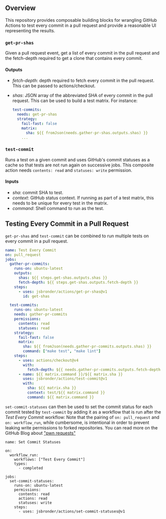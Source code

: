 ## Overview 
This repository provides composable building blocks for wrangling GitHub Actions to
test every commit in a pull request and provide a reasonable UI representing the results.

### `get-pr-shas`
Given a pull request event, get a list of every commit in the pull request and
the fetch-depth required to get a clone that contains every commit.

#### Outputs
- *fetch-depth*: depth required to fetch every commit in the pull request.
  This can be passed to actions/checkout.
- *shas*: JSON array of the abbreviated SHA of every commit in the pull
  request.  This can be used to build a test matrix.  For instance:

  ```yaml
  test-commits:
    needs: get-pr-shas
    strategy:
      fail-fast: false
      matrix:
        sha: ${{ fromJson(needs.gather-pr-shas.outputs.shas) }}
      ...
  ```

### `test-commit`
Runs a test on a given commit and uses GitHub's commit statuses as a cache so
that tests are not run again on successive jobs.  This composite action needs
`contents: read` and `statuses: write` permission.

#### Inputs
- *sha*: commit SHA to test.
- *context*: GitHub status context.  If running as part of a test matrix, this
  needs to be unique for every test in the matrix.
- *command*: Shell command to run as the test.

## Testing Every Commit in a Pull Request
`get-pr-shas` and `test-commit` can be combined to run multiple tests on every
commit in a pull request.

```yaml
name: Test Every Commit
on: pull_request
jobs:
  gather-pr-commits:
    runs-on: ubuntu-latest
    outputs:
      shas: ${{ steps.get-shas.outputs.shas }}
      fetch-depth: ${{ steps.get-shas.outputs.fetch-depth }}
    steps:
      - uses: jsbronder/actions/get-pr-shas@v1
        id: get-shas

  test-commits:
    runs-on: ubuntu-latest
    needs: gather-pr-commits
    permissions:
      contents: read
      statuses: read
    strategy:
      fail-fast: false
      matrix:
        sha: ${{ fromJson(needs.gather-pr-commits.outputs.shas) }}
        command: ["make test", "make lint"]
    steps:
      - uses: actions/checkout@v4
        with:
          fetch-depth: ${{ needs.gather-pr-commits.outputs.fetch-depth }}
      - name: ${{ matrix.command }}/${{ matrix.sha }}
        uses: jsbronder/actions/test-commit@v1
        with:
          sha: ${{ matrix.sha }}
          context: test/${{ matrix.command }}
          command: ${{ matrix.command }}
```

`set-commit-statuses` can then be used to set the commit status for each commit
tested by `test-commit` by adding it as a workflow that is run after the *Test
Every Commit* workflow:  Note that the pairing of `on: pull_request` and `on:
workflow_run`, while cumbersome, is intentional in order to prevent leaking
write permissions to forked repositories.  You can read more on the GitHub Blog
about ["pwn
requests"](https://securitylab.github.com/resources/github-actions-preventing-pwn-requests/)

```
name: Set Commit Statuses

on:
  workflow_run:
    workflows: ["Test Every Commit"]
    types:
      - completed

jobs:
  set-commit-statuses:
    runs-on: ubuntu-latest
    permissions:
      contents: read
      actions: read
      statuses: write
    steps:
      - uses: jsbronder/actions/set-commit-statuses@v1
```
